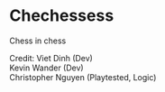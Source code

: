 # Chechessess
Chess in chess


Credit:
Viet Dinh (Dev)  
Kevin Wander (Dev)  
Christopher Nguyen (Playtested, Logic)  